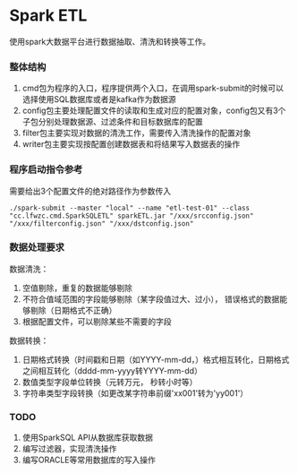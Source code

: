 # Spark ETL
使用spark大数据平台进行数据抽取、清洗和转换等工作。

### 整体结构
1. cmd包为程序的入口，程序提供两个入口，在调用spark-submit的时候可以选择使用SQL数据库或者是kafka作为数据源
2. config包主要处理配置文件的读取和生成对应的配置对象，config包又有3个子包分别处理数据源、过滤条件和目标数据库的配置
3. filter包主要实现对数据的清洗工作，需要传入清洗操作的配置对象
4. writer包主要实现按配置创建数据表和将结果写入数据表的操作

### 程序启动指令参考
需要给出3个配置文件的绝对路径作为参数传入

``` ./spark-submit --master "local" --name "etl-test-01" --class "cc.lfwzc.cmd.SparkSQLETL" sparkETL.jar "/xxx/srcconfig.json" "/xxx/filterconfig.json" "/xxx/dstconfig.json" ```

### 数据处理要求
数据清洗：
1. 空值剔除，重复的数据能够剔除
2. 不符合值域范围的字段能够剔除（某字段值过大、过小）， 错误格式的数据能够剔除（日期格式不正确）
3. 根据配置文件，可以剔除某些不需要的字段

数据转换：
1. 日期格式转换（时间戳和日期（如YYYY-mm-dd，）格式相互转化，日期格式之间相互转化（dddd-mm-yyyy转YYYY-mm-dd）
2. 数值类型字段单位转换（元转万元， 秒转小时等）
3. 字符串类型字段转换（如更改某字符串前缀'xx001'转为'yy001'）

### TODO
1. 使用SparkSQL API从数据库获取数据
2. 编写过滤器，实现清洗操作
3. 编写ORACLE等常用数据库的写入操作

